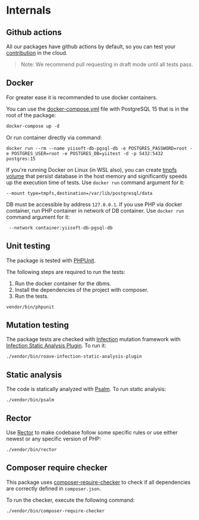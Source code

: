 # Internals

## Github actions

All our packages have github actions by default, so you can test your [contribution](https://github.com/yiisoft/db-pgsql/blob/master/.github/CONTRIBUTING.md) in the cloud.

> Note: We recommend pull requesting in draft mode until all tests pass.

## Docker

For greater ease it is recommended to use docker containers.

You can use the [docker-compose.yml](https://docs.docker.com/compose/compose-file/) file with PostgreSQL 15
that is in the root of the package:

```dockerfile
docker-compose up -d
```

Or run container directly via command:

```shell
docker run --rm --name yiisoft-db-pgsql-db -e POSTGRES_PASSWORD=root -e POSTGRES_USER=root -e POSTGRES_DB=yiitest -d -p 5432:5432 postgres:15
```

If you're running Docker on Linux (in WSL also), you can create [tmpfs volume](https://docs.docker.com/storage/tmpfs/)
that persist database in the host memory and significantly speeds up the execution time of tests. Use `docker run`
command argument for it:

```shell
--mount type=tmpfs,destination=/var/lib/postgresql/data
```

DB must be accessible by address `127.0.0.1`. If you use PHP via docker container, run PHP container in network of DB
container. Use `docker run` command argument for it:

```shell
 --network container:yiisoft-db-pgsql-db
```

## Unit testing

The package is tested with [PHPUnit](https://phpunit.de/).

The following steps are required to run the tests:

1. Run the docker container for the dbms.
2. Install the dependencies of the project with composer.
3. Run the tests.

```shell
vendor/bin/phpunit
```

## Mutation testing

The package tests are checked with [Infection](https://infection.github.io/) mutation framework with
[Infection Static Analysis Plugin](https://github.com/Roave/infection-static-analysis-plugin). To run it:

```shell
./vendor/bin/roave-infection-static-analysis-plugin
```

## Static analysis

The code is statically analyzed with [Psalm](https://psalm.dev/). To run static analysis:

```shell
./vendor/bin/psalm
```

## Rector

Use [Rector](https://github.com/rectorphp/rector) to make codebase follow some specific rules or
use either newest or any specific version of PHP:

```shell
./vendor/bin/rector
```

## Composer require checker

This package uses [composer-require-checker](https://github.com/maglnet/ComposerRequireChecker) to check if all dependencies are correctly defined in `composer.json`.

To run the checker, execute the following command:

```shell
./vendor/bin/composer-require-checker
```
